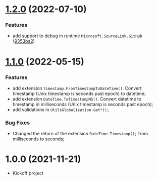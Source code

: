 # [1.2.0](https://github.com/TechNobre/PowerUtils.Globalization/compare/v1.1.0...v1.2.0) (2022-07-10)


### Features

* add support to debug in runtime `Microsoft.SourceLink.GitHub` ([9353ba2](https://github.com/TechNobre/PowerUtils.Globalization/commit/9353ba21b7d6ff1222a088eda51274e0f3f8ac04))

# [1.1.0](https://github.com/TechNobre/PowerUtils.Globalization/compare/v1.0.0...v1.1.0) (2022-05-15)


### Features

* add extension `timestamp.FromTimestampToDateTime()`. Convert timestamp (Unix timestamp is seconds past epoch) to datetime;
* add extension `DateTime.ToTimestampMS()`. Convert datetime to timestamp in milliseconds (Unix timestamp is seconds past epoch);
* add validations in `UtilsGlobalization.Get*();`


### Bug Fixes

* Changed the return of the extension `DateTime.Timestamp();` from milliseconds to seconds;




# 1.0.0 (2021-11-21)

* Kickoff project
